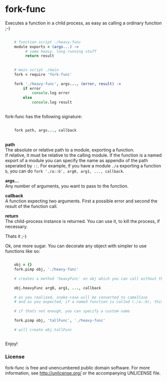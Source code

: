 # fork-func  

Executes a function in a child process, as easy as calling a ordinary function ;-)

```coffee
      
    # function script ./heavy-func
    module exports = (args...) ->
         # some heavy, long running stuff
         return result
         
         
    # main script ./main
    fork = require 'fork-func'
    
    fork './heavy-func', args..., (error, result) ->
        if error
            console.log error
        else                                          
            console.log result  
                           
```
    
fork-func has the following signature:
    
```coffee
    
    fork path, args..., callback
    
```    

**path**    
The absolute or relative path to a module, exporting a function.     
If relative, it must be relative to the calling module. If the function is a named export of a module you can specify the name as appendix of the path seperated by ```::```.
For example, if you have a module ```./a``` exporting a function ```b```, you can do ```fork './a::b', arg0, arg1, ..., callback```.    

**args...**    
Any number of arguments, you want to pass to the function.

**callback**    
A function expecting two arguments. First a possible error and second the result of the function call.
    
**return**    
The child-process instance is returned. You can use it, to kill the process, if necessary.
    
Thats it ;-)
    
Ok, one more sugar. You can decorate any object with simpler to use functions like so:    
    
```coffee
    
    obj = {}
    fork.pimp obj, './heavy-func'
    
    # creates a method 'heavyFunc' on obj which you can call without the path argument
    
    obj.heavyFunc arg0, arg1, ..., callback
    
    # as you realized, snake-case will be converted to camelCase
    # and as you expected, if a named function is called (./a::b), this name (b) is used
    
    # if thats not enough, you can specify a custom name
    
    fork.pimp obj, 'tallFunc', './heavy-func'
    
    # will create obj.tallFunc
    
````        
    
Enjoy!        
    
### License  
   
fork-func is free and unencumbered public domain software. For more information, see http://unlicense.org/ or the accompanying UNLICENSE file.



   

